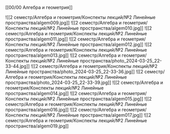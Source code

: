 [[00/00 Алгебра и геометрия]]

![[2 семестр/Алгебра и геометрия/Конспекты лекций/№2 Линейные пространства/algem009.jpg]]
![[2 семестр/Алгебра и геометрия/Конспекты лекций/№2 Линейные пространства/algem010.jpg]]
![[2 семестр/Алгебра и геометрия/Конспекты лекций/№2 Линейные пространства/algem011.jpg]]
![[2 семестр/Алгебра и геометрия/Конспекты лекций/№2 Линейные пространства/algem012.jpg]]
![[2 семестр/Алгебра и геометрия/Конспекты лекций/№2 Линейные пространства/algem013.jpg]]
![[2 семестр/Алгебра и геометрия/Конспекты лекций/№2 Линейные пространства/photo_2024-03-25_22-33-44.jpg]]
![[2 семестр/Алгебра и геометрия/Конспекты лекций/№2 Линейные пространства/photo_2024-03-25_22-33-36.jpg]]
![[2 семестр/Алгебра и геометрия/Конспекты лекций/№2 Линейные пространства/photo_2024-03-25_22-33-39.jpg]]
![[2 семестр/Алгебра и геометрия/Конспекты лекций/№2 Линейные пространства/algem014.jpg]]
![[2 семестр/Алгебра и геометрия/Конспекты лекций/№2 Линейные пространства/algem015.jpg]]
![[2 семестр/Алгебра и геометрия/Конспекты лекций/№2 Линейные пространства/algem016.jpg]]
![[2 семестр/Алгебра и геометрия/Конспекты лекций/№2 Линейные пространства/algem017.jpg]]
![[2 семестр/Алгебра и геометрия/Конспекты лекций/№2 Линейные пространства/algem019.jpg]]